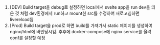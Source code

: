 1. [DEV] Build target을 debug로 설정하면 local에서 svelte app을 run dev을 띄운 것 처럼 dev환경에서 run하고 mount한 src를 수정하여 새로고침하면 livereload됨
2. [Prod] Build target을 prod로 하면 build를 가져가서 static 페이지를 생성하여 nginx/html에 바인딩시킴. 추후에 docker-compose에 nginx service를 올려 conf를 설정할 예정
